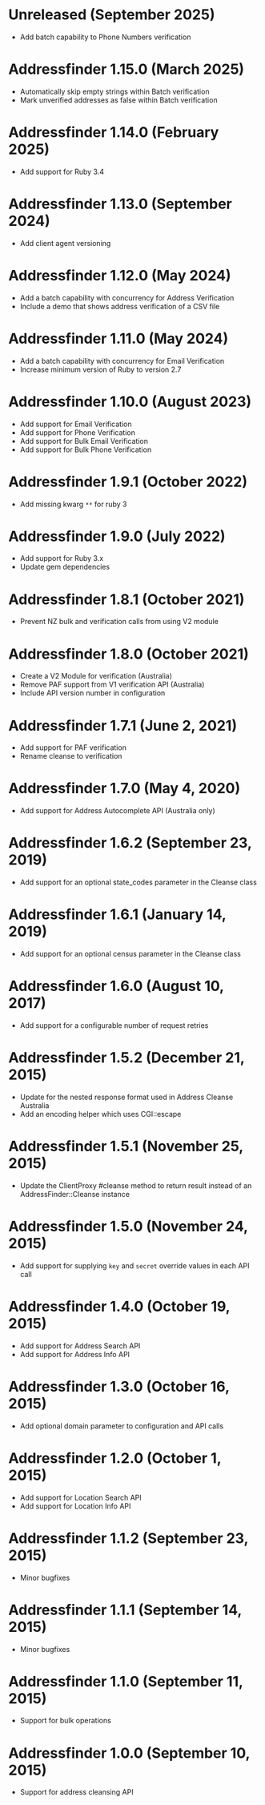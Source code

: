 # Unreleased (September 2025) #

* Add batch capability to Phone Numbers verification

# Addressfinder 1.15.0 (March 2025) #

* Automatically skip empty strings within Batch verification
* Mark unverified addresses as false within Batch verification

# Addressfinder 1.14.0 (February 2025) #

* Add support for Ruby 3.4

# Addressfinder 1.13.0 (September 2024) #

* Add client agent versioning

# Addressfinder 1.12.0 (May 2024) #

* Add a batch capability with concurrency for Address Verification
* Include a demo that shows address verification of a CSV file

# Addressfinder 1.11.0 (May 2024) #

* Add a batch capability with concurrency for Email Verification
* Increase minimum version of Ruby to version 2.7

# Addressfinder 1.10.0 (August 2023) #

* Add support for Email Verification
* Add support for Phone Verification
* Add support for Bulk Email Verification
* Add support for Bulk Phone Verification

# Addressfinder 1.9.1 (October 2022) #

* Add missing kwarg `**` for ruby 3

# Addressfinder 1.9.0 (July 2022) #

* Add support for Ruby 3.x
* Update gem dependencies

# Addressfinder 1.8.1 (October 2021) #

* Prevent NZ bulk and verification calls from using V2 module

# Addressfinder 1.8.0 (October 2021) #

* Create a V2 Module for verification (Australia)
* Remove PAF support from V1 verification API (Australia)
* Include API version number in configuration

# Addressfinder 1.7.1 (June 2, 2021) #

* Add support for PAF verification
* Rename cleanse to verification

# Addressfinder 1.7.0 (May 4, 2020) #

* Add support for Address Autocomplete API (Australia only)

# Addressfinder 1.6.2 (September 23, 2019) #

* Add support for an optional state_codes parameter in the Cleanse class

# Addressfinder 1.6.1 (January 14, 2019) #

* Add support for an optional census parameter in the Cleanse class

# Addressfinder 1.6.0 (August 10, 2017) #

* Add support for a configurable number of request retries

# Addressfinder 1.5.2 (December 21, 2015) #

* Update for the nested response format used in Address Cleanse Australia
* Add an encoding helper which uses CGI::escape

# Addressfinder 1.5.1 (November 25, 2015) #

* Update the ClientProxy #cleanse method to return result instead of an AddressFinder::Cleanse instance

# Addressfinder 1.5.0 (November 24, 2015) #

* Add support for supplying `key` and `secret` override values in each API call

# Addressfinder 1.4.0 (October 19, 2015) #

* Add support for Address Search API
* Add support for Address Info API

# Addressfinder 1.3.0 (October 16, 2015) #

* Add optional domain parameter to configuration and API calls

# Addressfinder 1.2.0 (October 1, 2015) #

* Add support for Location Search API
* Add support for Location Info API

# Addressfinder 1.1.2 (September 23, 2015) #

* Minor bugfixes

# Addressfinder 1.1.1 (September 14, 2015) #

* Minor bugfixes

# Addressfinder 1.1.0 (September 11, 2015) #

* Support for bulk operations

# Addressfinder 1.0.0 (September 10, 2015) #

* Support for address cleansing API
